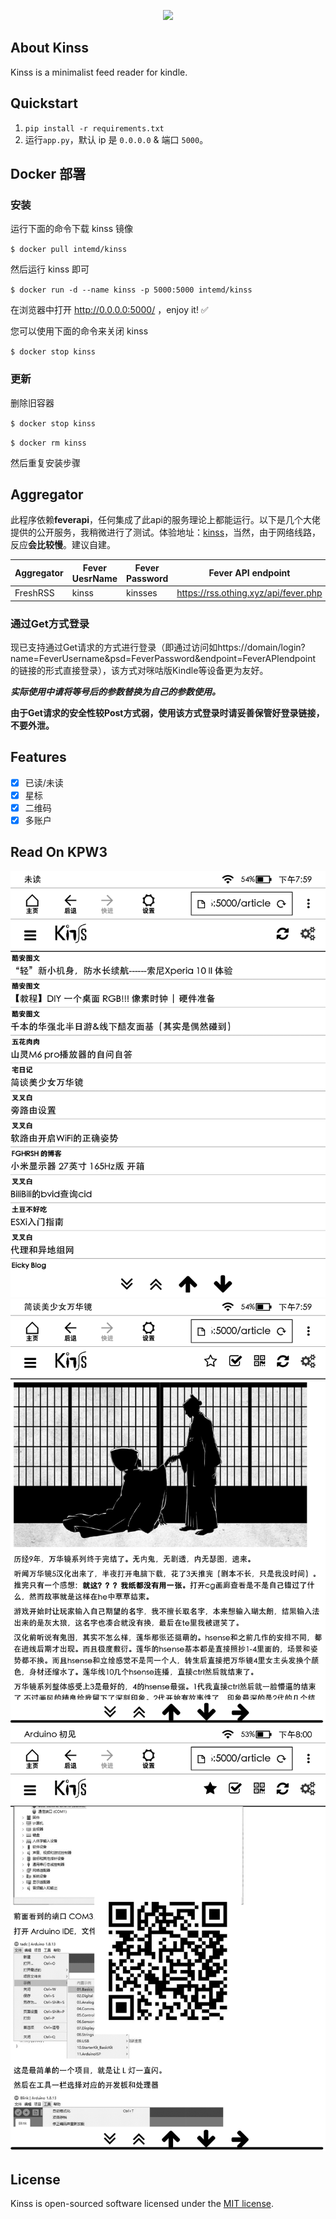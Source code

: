 <p align="center"><img src="https://i.loli.net/2020/03/06/Q8dyDxz63OKbZml.png"></p>

## About Kinss
Kinss is a minimalist feed reader for kindle.

## Quickstart
1. `pip install -r requirements.txt`
2. 运行`app.py`，默认 ip 是 `0.0.0.0` & 端口 `5000`。

## Docker 部署
### 安装
运行下面的命令下载 kinss 镜像

`$ docker pull intemd/kinss`

然后运行 kinss 即可

`$ docker run -d --name kinss -p 5000:5000 intemd/kinss`

在浏览器中打开 http://0.0.0.0:5000/ ，enjoy it! ✅

您可以使用下面的命令来关闭 kinss

`$ docker stop kinss`
### 更新
删除旧容器

`$ docker stop kinss`

`$ docker rm kinss`

然后重复安装步骤

## Aggregator
此程序依赖**feverapi**，任何集成了此api的服务理论上都能运行。以下是几个大佬提供的公开服务，我稍微进行了测试。体验地址：[kinss](https://kinss.herokuapp.com)，当然，由于网络线路，反应**会比较慢**。建议自建。

|Aggregator|Fever UesrName|Fever Password|Fever API endpoint|thanks to|
|  ----  | ----  |--------|  ----  | ----  |
|FreshRSS|kinss|kinsses|https://rss.othing.xyz/api/fever.php|@yzqzss|

### 通过Get方式登录
现已支持通过Get请求的方式进行登录（即通过访问如https://domain/login?name=FeverUsername&psd=FeverPassword&endpoint=FeverAPIendpoint 的链接的形式直接登录），该方式对咪咕版Kindle等设备更为友好。

***实际使用中请将等号后的参数替换为自己的参数使用。***


**由于Get请求的安全性较Post方式弱，使用该方式登录时请妥善保管好登录链接，不要外泄。**

## Features
- [x] 已读/未读
- [x] 星标
- [x] 二维码
- [x] 多账户

## Read On KPW3
![](assets/1.png)
![](assets/2.png)
![](assets/5.png)

## License
Kinss is open-sourced software licensed under the [MIT license](https://opensource.org/licenses/MIT).

